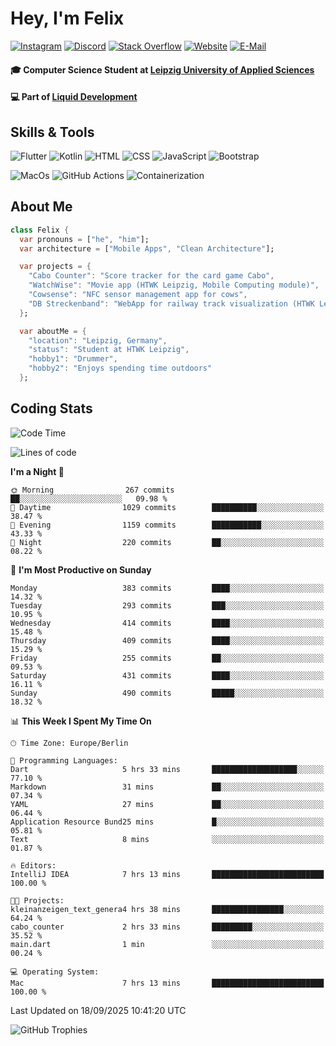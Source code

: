 # Hey, I'm Felix 
<!--
[![GitHub followers](https://img.shields.io/github/followers/flixcoo?style=social)](https://github.com/flixcoo)
[![GitHub stars](https://img.shields.io/github/stars/flixcoo?style=social)](https://github.com/flixcoo)
[![Open Source Love](https://badges.frapsoft.com/os/v1/open-source.svg?v=102)](https://github.com/ellerbrock/open-source-badge/)
-->
[![Instagram](https://img.shields.io/badge/Instagram-flixcoo-informational?style=flat&color=E4405F&logo=instagram&logoColor=E4405F)](https://instagram.com/flixcoo)
[![Discord](https://img.shields.io/badge/Discord-flixcoo-informational?style=flat&color=5865F2&logo=discord&logoColor=5865F2)](https://discord.com/users/478979169628454963)
[![Stack Overflow](https://img.shields.io/badge/Stack_Overflow-flixcoo-informational?style=flat&color=F58025&logo=stack-overflow&logoColor=F58025)](https://meta.stackoverflow.com/users/21106540/flixcoo)
[![Website](https://img.shields.io/badge/Website-felixkirchner.de-informational?style=flat&color=FECB34&logo=circuitverse&logoColor=FECB34)](https://felixkirchner.de)
[![E-Mail](https://img.shields.io/badge/E--Mail-hi@felixkirchner.de-informational?style=flat&color=84DD63&logo=maildotru&logoColor=84DD63)](mailto:hi@felixkirchner.de)

#### 🎓 Computer Science Student at [Leipzig University of Applied Sciences](https://htwk-leipzig.de)

#### 💻 Part of [Liquid Development](https://github.com/LiquidDevelopmentDE)


<!-- ![Felix's GitHub stats](https://github-readme-stats.vercel.app/api?username=flixcoo&show_icons=true&theme=radical) -->
## Skills & Tools
![Flutter](https://img.shields.io/badge/Multi--Platform-Flutter-informational?style=flat&color=027DFD&logo=flutter&logoColor=027DFD)
![Kotlin](https://img.shields.io/badge/Android-Kotlin-informational?style=flat&color=7F52FF&logo=kotlin&logoColor=7F52FF)
![HTML](https://img.shields.io/badge/Web-HTML5-informational?style=flat&color=E34F26&logo=html5&logoColor=E34F26)
![CSS](https://img.shields.io/badge/Web-CSS3-informational?style=flat&color=F43059&logo=css&logoColor=F43059)
![JavaScript](https://img.shields.io/badge/Web-JavaScript-informational?style=flat&logo=javascript&color=F7DF1E)
![Bootstrap](https://img.shields.io/badge/Web-Bootstrap_5-informational?style=flat&color=7952B3&logo=bootstrap&logoColor=7952B3)

![MacOs](https://img.shields.io/badge/System-MacOS-informational?style=flat&logo=apple&logoColor=FFFFFF&color=222)
![GitHub Actions](https://img.shields.io/badge/CI/CD-GitHub_Actions-informational?style=flat&color=FF2D20&logo=github-actions&logoColor=FF2D20)
![Containerization](https://img.shields.io/badge/Containerization-Docker-informational?style=flat&color=2496ED&logo=docker&logoColor=2496ED)

## About Me

```dart
class Felix {
  var pronouns = ["he", "him"];
  var architecture = ["Mobile Apps", "Clean Architecture"];

  var projects = {
    "Cabo Counter": "Score tracker for the card game Cabo",
    "WatchWise": "Movie app (HTWK Leipzig, Mobile Computing module)",
    "Cowsense": "NFC sensor management app for cows",
    "DB Streckenband": "WebApp for railway track visualization (HTWK Leipzig, Software Project module)"
  };

  var aboutMe = {
    "location": "Leipzig, Germany",
    "status": "Student at HTWK Leipzig",
    "hobby1": "Drummer",
    "hobby2": "Enjoys spending time outdoors"
  };
```

## Coding Stats
<!--START_SECTION:waka-->
![Code Time](http://img.shields.io/badge/Code%20Time-289%20hrs%204%20mins-blue)

![Lines of code](https://img.shields.io/badge/From%20Hello%20World%20I%27ve%20Written-332.0%20thousand%20lines%20of%20code-blue)

**I'm a Night 🦉** 

```text
🌞 Morning                267 commits         ██░░░░░░░░░░░░░░░░░░░░░░░   09.98 % 
🌆 Daytime                1029 commits        ██████████░░░░░░░░░░░░░░░   38.47 % 
🌃 Evening                1159 commits        ███████████░░░░░░░░░░░░░░   43.33 % 
🌙 Night                  220 commits         ██░░░░░░░░░░░░░░░░░░░░░░░   08.22 % 
```
📅 **I'm Most Productive on Sunday** 

```text
Monday                   383 commits         ████░░░░░░░░░░░░░░░░░░░░░   14.32 % 
Tuesday                  293 commits         ███░░░░░░░░░░░░░░░░░░░░░░   10.95 % 
Wednesday                414 commits         ████░░░░░░░░░░░░░░░░░░░░░   15.48 % 
Thursday                 409 commits         ████░░░░░░░░░░░░░░░░░░░░░   15.29 % 
Friday                   255 commits         ██░░░░░░░░░░░░░░░░░░░░░░░   09.53 % 
Saturday                 431 commits         ████░░░░░░░░░░░░░░░░░░░░░   16.11 % 
Sunday                   490 commits         █████░░░░░░░░░░░░░░░░░░░░   18.32 % 
```


📊 **This Week I Spent My Time On** 

```text
🕑︎ Time Zone: Europe/Berlin

💬 Programming Languages: 
Dart                     5 hrs 33 mins       ███████████████████░░░░░░   77.10 % 
Markdown                 31 mins             ██░░░░░░░░░░░░░░░░░░░░░░░   07.34 % 
YAML                     27 mins             ██░░░░░░░░░░░░░░░░░░░░░░░   06.44 % 
Application Resource Bund25 mins             █░░░░░░░░░░░░░░░░░░░░░░░░   05.81 % 
Text                     8 mins              ░░░░░░░░░░░░░░░░░░░░░░░░░   01.87 % 

🔥 Editors: 
IntelliJ IDEA            7 hrs 13 mins       █████████████████████████   100.00 % 

🐱‍💻 Projects: 
kleinanzeigen_text_genera4 hrs 38 mins       ████████████████░░░░░░░░░   64.24 % 
cabo_counter             2 hrs 33 mins       █████████░░░░░░░░░░░░░░░░   35.52 % 
main.dart                1 min               ░░░░░░░░░░░░░░░░░░░░░░░░░   00.24 % 

💻 Operating System: 
Mac                      7 hrs 13 mins       █████████████████████████   100.00 % 
```


 Last Updated on 18/09/2025 10:41:20 UTC
<!--END_SECTION:waka-->

![GitHub Trophies](https://github-profile-trophy.vercel.app/?username=flixcoo&theme=onedark&row=1)
